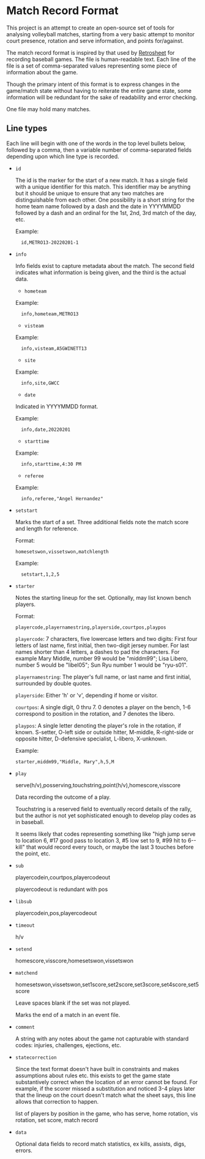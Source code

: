 # Match Record Format

This project is an attempt to create an open-source set of tools for analysing volleyball matches, starting from a very basic attempt to monitor court presence, rotation and serve information, and points for/against.

The match record format is inspired by that used by [Retrosheet](https://retrosheet.org) for recording baseball games.  The file is human-readable text. Each line of the file is a set of comma-separated values representing some piece of information about the game.

Though the primary intent of this format is to express changes in the game/match state without having to reiterate the entire game state, some information will be redundant for the sake of readability and error checking.

One file may hold many matches.

## Line types

Each line will begin with one of the words in the top level bullets below, followed by a comma, then a variable number of comma-separated fields depending upon which line type is recorded.

* `id`

  The id is the marker for the start of a new match.  It has a single field with a unique identifier for this match.  This identifier may be anything but it should be unique to ensure that any two matches are distinguishable from each other.  One possibility is a short string for the home team name followed by a dash and the date in YYYYMMDD followed by a dash and an ordinal for the 1st, 2nd, 3rd match of the day, etc.

  Example:

  ```
    id,METRO13-20220201-1
  ```

* `info`

  Info fields exist to capture metadata about the match.  The second field indicates what information is being given, and the third is the actual data.

  * `hometeam`

  Example:

  ```
    info,hometeam,METRO13
  ```

  * `visteam`

  Example:

  ```
    info,visteam,A5GWINETT13
  ```

  * `site`

  Example:

  ```
    info,site,GWCC
  ```

  * `date`

  Indicated in YYYYMMDD format.

  Example:

  ```
    info,date,20220201
  ```

  * `starttime`

  Example:

  ```
    info,starttime,4:30 PM
  ```

  * `referee`

  Example:

  ```
    info,referee,"Angel Hernandez"
  ```

* `setstart`

  Marks the start of a set.  Three additional fields note the match score and length for reference.

  Format:

  ```
  homesetswon,vissetswon,matchlength
  ```

  Example:

  ```
    setstart,1,2,5
  ```

* `starter`

  Notes the starting lineup for the set.  Optionally, may list known bench players.

  Format:

  ```
  playercode,playernamestring,playerside,courtpos,playpos
  ```

  `playercode`:  7 characters, five lowercase letters and two digits: First four letters of last name, first initial, then two-digit jersey number. For last names shorter than 4 letters, a dashes to pad the characters. For example  Mary Middle, number 99 would be "middm99";  Lisa Libero, number 5 would be "libel05"; Sun Ryu number 1 would be "ryu-s01".
  
  `playernamestring`: The player's full name, or last name and first initial, surrounded by double quotes.

  `playerside`: Either 'h' or 'v', depending if home or visitor.

  `courtpos`: A single digit, 0 thru 7.  0 denotes a player on the bench, 1-6 correspond to position in the rotation, and 7 denotes the libero.
   
   `playpos`: A single letter denoting the player's role in the rotation, if known. S-setter, O-left side or outside hitter, M-middle, R-right-side or opposite hitter, D-defensive specialist, L-libero, X-unknown.

  Example:

  ```
  starter,middm99,"Middle, Mary",h,5,M
  ```

* `play`

  serve(h/v),posserving,touchstring,point(h/v),homescore,visscore

  Data recording the outcome of a play.

  Touchstring is a reserved field to eventually record details of the rally, but the author is not yet sophisticated enough to develop play codes as in baseball.

  It seems likely that codes representing something like "high jump serve to location 6, #17 good pass to location 3, #5 low set to 9, #99 hit to 6--kill" that would record every touch, or maybe the last 3 touches before the point, etc.

* `sub`

  playercodein,courtpos,playercodeout

  playercodeout is redundant with pos

* `libsub`

  playercodein,pos,playercodeout

* `timeout`

  h/v

* `setend`

  homescore,visscore,homesetswon,vissetswon

* `matchend`

  homesetswon,vissetswon,set1score,set2score,set3score,set4score,set5score

  Leave spaces blank if the set was not played.

  Marks the end of a match in an event file.

* `comment`

  A string with any notes about the game not capturable with standard codes: injuries, challenges, ejections, etc.

* `statecorrection`

  Since the text format doesn't have built in constraints and makes assumptions about rules etc. this exists to get the game state substantively correct when the location of an error cannot be found.  For example, if the scorer missed a substitution and noticed 3-4 plays later that the lineup on the court doesn't match what the sheet says, this line allows that correction to happen.

  list of players by position in the game, who has serve, home rotation, vis rotation, set score, match record

* `data`

  Optional data fields to record match statistics, ex kills, assists, digs, errors.

